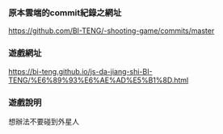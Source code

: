 ### 原本雲端的commit紀錄之網址
https://github.com/BI-TENG/-shooting-game/commits/master
### 遊戲網址
https://bi-teng.github.io/js-da-jiang-shi-BI-TENG/%E6%89%93%E6%AE%AD%E5%B1%8D.html
### 遊戲說明
想辦法不要碰到外星人
